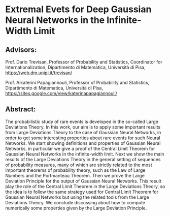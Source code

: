 # Extremal Evets for Deep Gaussian Neural Networks in the Infinite-Width Limit

## Advisors:
Prof. Dario Trevisan, Professor of Probability and Statistics, Coordinator for Internationalization, Dipartimento di Matematica, Università di Pisa, https://web.dm.unipi.it/trevisan/

Prof. Aikaterini Papagiannouli, Professor of Probability and Statistics, Dipartimento di Matematica, Università di Pisa, https://sites.google.com/view/katerinapapagiannouli/

## Abstract:
The probabilistic study of rare events is developed in the so-called Large Deviations Theory. In this work, our aim is to apply some important results from Large Deviations Theory to the case of Gaussian Neural Networks, in order to get some interesting properties about rare events for such Neural Networks. We start showing definitions and properties of Gaussian Neural Networks, in particular we give a proof of the Central Limit Theorem for Gaussian Neural Networks in the infinite-width limit. Next we show the main results of the Large Deviations Theory in the general setting of sequences of probability measures, many of which are strictly related to the most important theorems of probability theory, such as the Law of Large Numbers and the Portmanteau Theorem. Then we prove the Large Deviation Principle for the output of Gaussian Neural Networks. This result play the role of the Central Limit Theorem in the Large Deviations Theory, so the idea is to follow the same strategy used for Central Limit Theorem for Gaussian Neural Networks but using the related tools from the Large Deviations Theory. We conclude discussing about how to compute numerically some properties given by the Large Deviation Principle.
